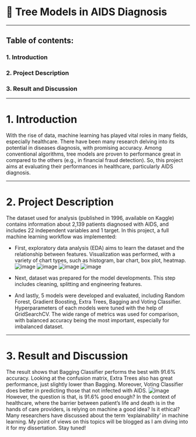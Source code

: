 # 🌳 Tree Models in AIDS Diagnosis
-----------------------------------------------------
## Table of contents:
### 1. Introduction
### 2. Project Description
### 3. Result and Discussion
-----------------------------------------------------
# 1. Introduction
With the rise of data, machine learning has played vital roles in many fields, especially healthcare. There have been many research delving into its potential in diseases diagnosis, with promising accuracy. Among conventional algorithms, tree models are proven to performance great in compared to the others (e.g., in financial fraud detection). So, this project aims at evaluating their performances in healthcare, particularly AIDS diagnosis.

-----------------------------------------------------
# 2. Project Description
The dataset used for analysis (published in 1996, available on Kaggle) contains information about 2,139 patients diagnosed with AIDS, and includes 22 independent variables and 1 target. In this project, a full machine learning workflow was implemented:

- First, exploratory data analysis (EDA) aims to learn the dataset and the relationship between features. Visualization was performed, with a variety of chart types, such as histogram, bar chart, box plot, heatmap.
![image](https://github.com/dungda411/machine-learning-project-AIDS-diagnosis/assets/157843205/a966869b-2dad-42fa-a562-fff3c15dbad8)
![image](https://github.com/dungda411/machine-learning-project-AIDS-diagnosis/assets/157843205/16c15cc0-2994-4946-b0e6-e2446ea4c84e)
![image](https://github.com/dungda411/machine-learning-project-AIDS-diagnosis/assets/157843205/79441b31-4156-4d74-a64d-fa75112dccd7)
![image](https://github.com/dungda411/machine-learning-project-AIDS-diagnosis/assets/157843205/9fe4d179-d1c0-4496-8366-63206bfa264e)

- Next, dataset was prepared for the model developments. This step includes cleaning, splitting and engineering features.

- And lastly, 5 models were developed and evaluated, including Random Forest, Gradient Boosting, Extra Trees, Bagging and Voting Classifier. Hyperparameters of each models were tuned with the help of GridSearchCV. The wide range of metrics was used for comparison, with balanced accuracy being the most important, especially for imbalanced dataset.

-----------------------------------------------------
# 3. Result and Discussion
The result shows that Bagging Classifier performs the best with 91.6% accuracy. Looking at the confusion matrix, Extra Trees also has great performance, just slightly lower than Bagging. Moreover, Voting Classifier does better in predicting those that not infected with AIDS.
![image](https://github.com/dungda411/machine-learning-project-AIDS-diagnosis/assets/157843205/2b770c9f-1a13-4120-9dbe-5be653589da0)
However, the question is that, is 91.6% good enough? In the context of healthcare, where the barrier between patient’s life and death is in the hands of care providers, is relying on machine a good idea? Is it ethical? Many researchers have discussed about the term ‘explainability’ in machine learning. My point of views on this topics will be blogged as I am diving into it for my dissertation. Stay tuned!
